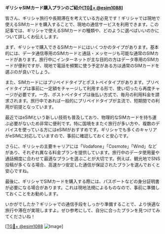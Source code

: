 **ギリシャSIMカード購入プランのご紹介[[TG💪+ @esim1088](https://t.me/s/esim1088)]**

皆さん、ギリシャ旅行や長期滞在を考えている方必見です！ギリシャでは現地で使えるSIMカードを購入することで、現地の通信サービスを利用できます。この記事では、ギリシャで使えるSIMカードの種類や、どのように選べばいいのかについて詳しくお伝えします。

まず、ギリシャで購入できるSIMカードにはいくつかのタイプがあります。基本的には、データ通信専用のSIMカードと通話・メッセージも可能な通常のSIMカードがあります。旅行中にインターネットが主な目的の方はデータ専用のSIMカードが便利ですが、現地で電話を頻繁に使う予定がある方は通常のSIMカードを選ぶのが良いでしょう。

また、SIMカードにはプリペイドタイプとポストペイタイプがあります。プリペイドタイプは事前に一定額をチャージして利用する形で、使い切ったら再度チャージが必要です。一方、ポストペイタイプは後払い方式で、毎月の利用料金を請求されます。旅行中であれば一般的にプリペイドタイプが主流で、短期間での利用が前提となっています。

最近ではeSIMという新しい技術も普及しており、物理的なSIMカードを持ち運ぶ必要がないため非常に便利です。特に国境をまたぐ旅行が多い方や、複数のデバイスを使っている方にはeSIMがおすすめです。ギリシャでも多くのキャリアがeSIMに対応していますので、事前に確認しておくと安心です。

さらに、ギリシャの主要キャリアには「Vodafone」「Cosmote」「Wind」などがあり、それぞれ異なる料金プランを提供しています。旅行中のデータ使用量や通話頻度に合わせて最適なプランを選ぶことが大切です。例えば、観光地でSNS投稿が多くなる場合、高速かつ安定した通信が保証されたプランを選んでおくと安心ですね。

最後に、ギリシャでSIMカードを購入する際には、パスポートなどの身分証明書が必要になる場合があります。これは現地法規によるものなので、事前に準備しておくことをお勧めします。

いかがでしたか？ギリシャでの通信手段をしっかり準備することで、より快適な旅行や滞在が実現しますよ。ぜひ参考にして、自分に合ったプランを見つけてみてくださいね！

[[TG💪+ @esim1088](https://t.me/s/esim1088) ![Image](https://i.postimg.cc/Y0z9fWf4/image.png)]